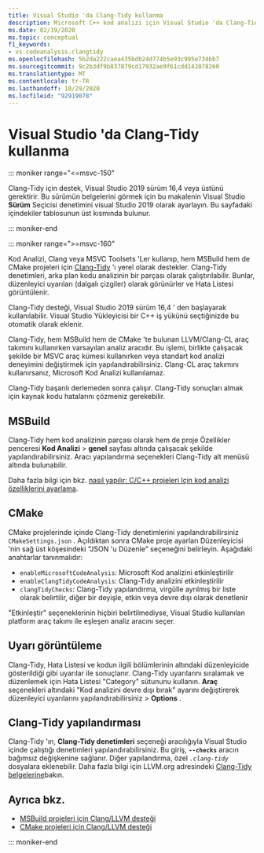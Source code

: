 ```yaml
---
title: Visual Studio 'da Clang-Tidy kullanma
description: Microsoft C++ kod analizi için Visual Studio 'da Clang-Tidy kullanma.
ms.date: 02/19/2020
ms.topic: conceptual
f1_keywords:
- vs.codeanalysis.clangtidy
ms.openlocfilehash: 5b2da222caea435bdb24d774b5e93c995e734bb7
ms.sourcegitcommit: 9c2b3df9b837879cd17932ae9f61cdd142078260
ms.translationtype: MT
ms.contentlocale: tr-TR
ms.lasthandoff: 10/29/2020
ms.locfileid: "92919078"
---
```

# <a name="using-clang-tidy-in-visual-studio"></a>Visual Studio 'da Clang-Tidy kullanma

::: moniker range="<=msvc-150"

Clang-Tidy için destek, Visual Studio 2019 sürüm 16,4 veya üstünü gerektirir. Bu sürümün belgelerini görmek için bu makalenin Visual Studio **Sürüm** Seçicisi denetimini visual Studio 2019 olarak ayarlayın. Bu sayfadaki içindekiler tablosunun üst kısmında bulunur.

::: moniker-end

::: moniker range=">=msvc-160"

Kod Analizi, Clang veya MSVC Toolsets 'Ler kullanıp, hem MSBuild hem de CMake projeleri için [Clang-Tidy](https://clang.llvm.org/extra/clang-tidy/) 'ı yerel olarak destekler. Clang-Tidy denetimleri, arka plan kodu analizinin bir parçası olarak çalıştırılabilir. Bunlar, düzenleyici uyarıları (dalgalı çizgiler) olarak görünürler ve Hata Listesi görüntülenir.

Clang-Tidy desteği, Visual Studio 2019 sürüm 16,4 ' den başlayarak kullanılabilir. Visual Studio Yükleyicisi bir C++ iş yükünü seçtiğinizde bu otomatik olarak eklenir.

Clang-Tidy, hem MSBuild hem de CMake 'te bulunan LLVM/Clang-CL araç takımını kullanırken varsayılan analiz aracıdır. Bu işlemi, birlikte çalışacak şekilde bir MSVC araç kümesi kullanırken veya standart kod analizi deneyimini değiştirmek için yapılandırabilirsiniz. Clang-CL araç takımını kullanırsanız, Microsoft Kod Analizi kullanılamaz.

Clang-Tidy başarılı derlemeden sonra çalışır. Clang-Tidy sonuçları almak için kaynak kodu hatalarını çözmeniz gerekebilir.

## <a name="msbuild"></a>MSBuild

Clang-Tidy hem kod analizinin parçası olarak hem de proje Özellikler penceresi **Kod Analizi**  >  **genel** sayfası altında çalışacak şekilde yapılandırabilirsiniz. Aracı yapılandırma seçenekleri Clang-Tidy alt menüsü altında bulunabilir.

Daha fazla bilgi için bkz. [nasıl yapılır: C/C++ projeleri Için kod analizi özelliklerini ayarlama](../code-quality/how-to-set-code-analysis-properties-for-c-cpp-projects.md).

## <a name="cmake"></a>CMake

CMake projelerinde içinde Clang-Tidy denetimlerini yapılandırabilirsiniz `CMakeSettings.json` . Açıldıktan sonra CMake proje ayarları Düzenleyicisi 'nin sağ üst köşesindeki "JSON 'u Düzenle" seçeneğini belirleyin. Aşağıdaki anahtarlar tanınmalıdır:

- `enableMicrosoftCodeAnalysis`: Microsoft Kod analizini etkinleştirilir
- `enableClangTidyCodeAnalysis`: Clang-Tidy analizini etkinleştirilir
- `clangTidyChecks`: Clang-Tidy yapılandırma, virgülle ayrılmış bir liste olarak belirtilir, diğer bir deyişle, etkin veya devre dışı olarak denetlenir

"Etkinleştir" seçeneklerinin hiçbiri belirtilmediyse, Visual Studio kullanılan platform araç takımı ile eşleşen analiz aracını seçer.

## <a name="warning-display"></a>Uyarı görüntüleme

Clang-Tidy, Hata Listesi ve kodun ilgili bölümlerinin altındaki düzenleyicide gösterildiği gibi uyarılar ile sonuçlanır. Clang-Tidy uyarılarını sıralamak ve düzenlemek için Hata Listesi "Category" sütununu kullanın. **Araç** seçenekleri altındaki "Kod analizini devre dışı bırak" ayarını değiştirerek düzenleyici uyarılarını yapılandırabilirsiniz  >  **Options** .

## <a name="clang-tidy-configuration"></a>Clang-Tidy yapılandırması

Clang-Tidy 'ın, **Clang-Tidy denetimleri** seçeneği aracılığıyla Visual Studio içinde çalıştığı denetimleri yapılandırabilirsiniz. Bu giriş, **`--checks`** aracın bağımsız değişkenine sağlanır. Diğer yapılandırma, özel *`.clang-tidy`* dosyalara eklenebilir. Daha fazla bilgi için LLVM.org adresindeki [Clang-Tidy belgelerine](https://clang.llvm.org/extra/clang-tidy/)bakın.

## <a name="see-also"></a>Ayrıca bkz.

- [MSBuild projeleri için Clang/LLVM desteği](https://devblogs.microsoft.com/cppblog/clang-llvm-support-for-msbuild-projects/)
- [CMake projeleri için Clang/LLVM desteği](https://devblogs.microsoft.com/cppblog/visual-studio-cmake-support-clang-llvm-cmake-3-14-vcpkg-and-performance-improvements/)

::: moniker-end
